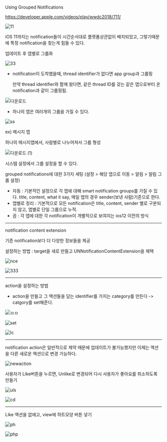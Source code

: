 Using Grouped Notifications

https://developer.apple.com/videos/play/wwdc2018/711/








![11](https://user-images.githubusercontent.com/111475243/191216759-526ca3fe-6063-41d6-8864-ffaece06dfce.jpeg)

iOS 11까지는 notification들이 시간순서대로 플랫폼상관없이 배치되었고,  그렇기때문에 특정 notification을 찾는게 힘들 수 있다. 

업데이트 후 앱별로 그룹화

![33](https://user-images.githubusercontent.com/111475243/191217790-5d469cb7-f399-4af9-80c0-196dea5f6eab.jpeg)




- notification이 도착했을때, thread identifier가 없다면 app group과 그룹핑

  만약 thread identifier와 함께 왔다면, 같은 thread ID를 갖는 같은 앱으로부터 온 notification과 같이 그룹핑됨.

![다운로드](https://user-images.githubusercontent.com/111475243/191398443-ef754ee8-ade2-40e8-b4ea-ac11814a1d9a.jpeg)


- 하나의 앱은 여러개의 그룹을 가질 수 있다.

![ss](https://user-images.githubusercontent.com/111475243/191398768-7f70490b-5d12-466e-ad7e-e6b48ea1b900.jpeg)


ex) 메시지 앱

하나의 메시지앱에서, 사람별로 나누어져서 그룹 형성


![다운로드 (1)](https://user-images.githubusercontent.com/111475243/191399029-b0baef96-1975-4223-a48b-437b9486a249.jpeg)


시스템 설정에서 그룹 설정을 할 수 있다.

grouped notifications에 대한 3가지 세팅 (설정 > 해당 앱으로 이동 > 알림 > 알림 그룹 설정)

- 자동 : 기본적인 설정으로 각 앱에 대해 smart notification groups를 가질 수 있다. title, content, what it say, 메일 앱의 경우 sender(보낸 사람)기준으로 한다.
- 앱별로 정리 : 기본적으로 모든 notification은 title, content, sender 별로 구분되지 않고, 앱별로 단일 그룹으로 누적.
- 끔 : 각 앱에 대한 각 notification이 개별적으로 보여지는 ios12 이전의 방식

--------------------

notification content extension

기존 notification보다 더 다양한 정보들을 제공

설정하는 방법 : target을 새로 만들고 UNNotificationContentExtension을 채택



![nce](https://user-images.githubusercontent.com/111475243/192700499-365d585d-f4eb-499b-90c8-18402e3ff61d.jpeg)



![333](https://user-images.githubusercontent.com/111475243/191634797-4e733a15-83b5-458d-90ea-49c1d6a928dc.jpeg)


-------------

action을 설정하는 방법

- action을 만들고 그 액션들을 담는 identifier를 가지는 category를 만든다 -> catgory를 set해준다.

![ㅁㅁ](https://user-images.githubusercontent.com/111475243/191634954-34ce1d27-ccbf-4014-b2b0-89a35bc7f423.jpeg)

![set](https://user-images.githubusercontent.com/111475243/191635092-378b406c-e916-42b0-bd4a-8d081143391a.jpeg)



![lc](https://user-images.githubusercontent.com/111475243/192700897-a307540a-b012-429e-a226-2db9bccd8055.jpeg)


-----------


notification action은 일반적으로 제약 때문에 업데이트가 불가능했지만 이제는 액션을 다른 새로운 액션으로 변경 가능하다.

![newaction](https://user-images.githubusercontent.com/111475243/192701526-ce150d66-1335-4834-aab3-be53a9aa75ce.jpeg)


사용자가 Like버튼을 누르면, Unlike로 변경되어 다시 사용자가 좋아요를 취소하도록 만들기

![uls](https://user-images.githubusercontent.com/111475243/192701812-d6fcd78f-018c-4aa3-9674-09c459bdd36b.jpeg)

![cd](https://user-images.githubusercontent.com/111475243/192702013-09f2ab22-deab-4b2a-9c97-2cb70e40d860.jpeg)

--------


Like 액션을 없애고, view에 하트모양 버튼 넣기

![ph](https://user-images.githubusercontent.com/111475243/192702475-490d2e63-0533-4042-91df-250181e0f233.jpeg)

![php](https://user-images.githubusercontent.com/111475243/192702555-b2900bfb-4ac7-42f4-8d12-52b4e61efdd0.jpeg)


